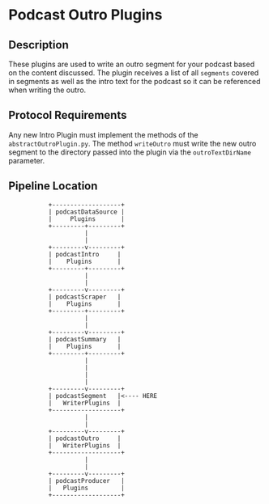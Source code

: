 # Podcast Outro Plugins

## Description
These plugins are used to write an outro segment for your podcast based on the content discussed. The plugin receives a list of all `segments` covered in segments as well as the intro text for the podcast so it can be referenced when writing the outro.

## Protocol Requirements
Any new Intro Plugin must implement the methods of the `abstractOutroPlugin.py`.
The method `writeOutro` must write the new outro segment to the directory passed into the plugin via the `outroTextDirName` parameter.

## Pipeline Location

```
           +-------------------+
           | podcastDataSource |
           |     Plugins       |
           +---------+---------+
                     |
                     |
           +---------v---------+
           | podcastIntro     | 
           |    Plugins       |
           +---------+---------+
                     |
                     |
           +---------v---------+
           | podcastScraper   |
           |    Plugins       |
           +---------+---------+
                     |
                     |
           +---------v---------+
           | podcastSummary   |
           |    Plugins       |
           +---------+---------+
                     |
                     |
                     |
                     |
           +---------v---------+
           | podcastSegment   |<---- HERE
           |   WriterPlugins  |
           +-------------------+
                     |
                     |
           +---------v---------+
           | podcastOutro     |
           |   WriterPlugins  |
           +-------------------+
                     |
                     |
           +---------v---------+
           | podcastProducer   |
           |   Plugins         |
           +-------------------+

```